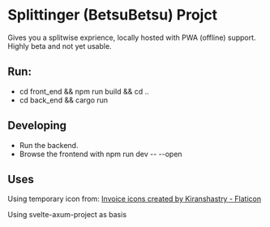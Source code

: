 # Splittinger (BetsuBetsu) Projct
Gives you a splitwise exprience, locally hosted with PWA (offline) support.
Highly beta and not yet usable.


## Run:
- cd front_end && npm run build && cd ..
- cd back_end && cargo run

## Developing
- Run the backend.
- Browse the frontend with npm run dev -- --open

## Uses
Using temporary icon from:
<a href="https://www.flaticon.com/free-icons/invoice" title="invoice icons">Invoice icons created by Kiranshastry - Flaticon</a>

Using svelte-axum-project as basis
